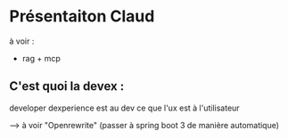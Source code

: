 # Présentaiton Claud  

à voir :  

- rag + mcp

## C'est quoi la devex :

developer dexperience est au dev ce que l'ux est à l'utilisateur

--> à voir "Openrewrite" (passer à  spring boot 3 de manière automatique)


